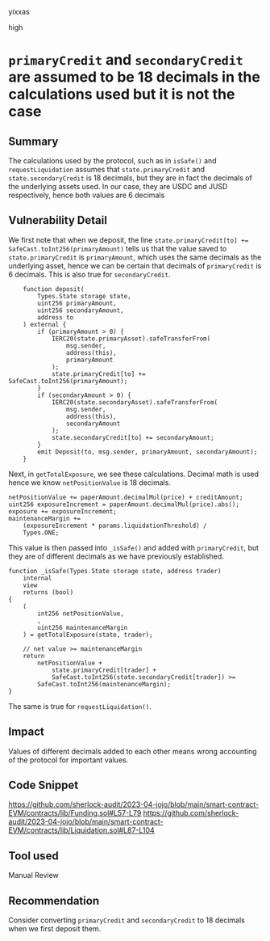 yixxas

high

# `primaryCredit` and `secondaryCredit` are assumed to be 18 decimals in the calculations used but it is not the case

## Summary
The calculations used by the protocol, such as in `isSafe()` and `requestLiquidation` assumes that `state.primaryCredit` and `state.secondaryCredit` is 18 decimals, but they are in fact the decimals of the underlying assets used. In our case, they are USDC and JUSD respectively, hence both values are 6 decimals

## Vulnerability Detail

We first note that when we deposit, the line `state.primaryCredit[to] += SafeCast.toInt256(primaryAmount)` tells us that the value saved to `state.primaryCredit` is `primaryAmount`, which uses the same decimals as the underlying asset, hence we can be certain that decimals of `primaryCredit` is 6 decimals. This is also true for `secondaryCredit`.

```solidity
    function deposit(
        Types.State storage state,
        uint256 primaryAmount,
        uint256 secondaryAmount,
        address to
    ) external {
        if (primaryAmount > 0) {
            IERC20(state.primaryAsset).safeTransferFrom(
                msg.sender,
                address(this),
                primaryAmount
            );
            state.primaryCredit[to] += SafeCast.toInt256(primaryAmount);
        }
        if (secondaryAmount > 0) {
            IERC20(state.secondaryAsset).safeTransferFrom(
                msg.sender,
                address(this),
                secondaryAmount
            );
            state.secondaryCredit[to] += secondaryAmount;
        }
        emit Deposit(to, msg.sender, primaryAmount, secondaryAmount);
    }
```

Next, in `getTotalExposure`, we see these calculations. Decimal math is used hence we know `netPositionValue` is 18 decimals. 

```solidity
netPositionValue += paperAmount.decimalMul(price) + creditAmount;
uint256 exposureIncrement = paperAmount.decimalMul(price).abs();
exposure += exposureIncrement;
maintenanceMargin +=
	(exposureIncrement * params.liquidationThreshold) /
	Types.ONE;
```

This value is then passed into `_isSafe()` and added with `primaryCredit`, but they are of different decimals as we have previously established.

```solidity
function _isSafe(Types.State storage state, address trader)
	internal
	view
	returns (bool)
{
	(
		int256 netPositionValue,
		,
		uint256 maintenanceMargin
	) = getTotalExposure(state, trader);

	// net value >= maintenanceMargin
	return
		netPositionValue +
			state.primaryCredit[trader] +
			SafeCast.toInt256(state.secondaryCredit[trader]) >=
		SafeCast.toInt256(maintenanceMargin);
}
```

The same is true for `requestLiquidation()`.

## Impact
Values of different decimals added to each other means wrong accounting of the protocol for important values.

## Code Snippet
https://github.com/sherlock-audit/2023-04-jojo/blob/main/smart-contract-EVM/contracts/lib/Funding.sol#L57-L79
https://github.com/sherlock-audit/2023-04-jojo/blob/main/smart-contract-EVM/contracts/lib/Liquidation.sol#L87-L104

## Tool used

Manual Review

## Recommendation
Consider converting `primaryCredit` and `secondaryCredit` to 18 decimals when we first deposit them.

